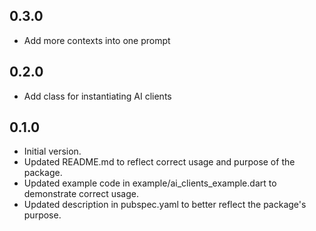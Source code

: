 ## 0.3.0

- Add more contexts into one prompt
  
## 0.2.0

- Add class for instantiating AI clients

## 0.1.0

- Initial version.
- Updated README.md to reflect correct usage and purpose of the package.
- Updated example code in example/ai_clients_example.dart to demonstrate correct usage.
- Updated description in pubspec.yaml to better reflect the package's purpose.
